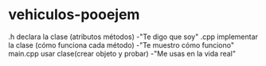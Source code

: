 # vehiculos-pooejem
.h declara la clase (atributos métodos)
-"Te digo que soy"
.cpp implementar la clase (cómo funciona cada método)
-"Te muestro cómo funciono"
main.cpp usar clase(crear objeto y probar)
-"Me usas en la vida real"


